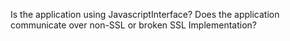 Is the application using JavascriptInterface? Does the application communicate over non-SSL or broken SSL Implementation?